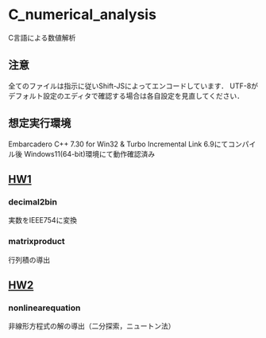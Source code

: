# C_numerical_analysis
C言語による数値解析

## 注意
全てのファイルは指示に従いShift-JSによってエンコードしています．
UTF-8がデフォルト設定のエディタで確認する場合は各自設定を見直してください．

## 想定実行環境
Embarcadero C++ 7.30 for Win32 & Turbo Incremental Link 6.9にてコンパイル後
Windows11(64-bit)環境にて動作確認済み

## [HW1](src/HW1)
### decimal2bin
実数をIEEE754に変換
### matrixproduct
行列積の導出

## [HW2](src/HW2)
### nonlinearequation
非線形方程式の解の導出（二分探索，ニュートン法）
